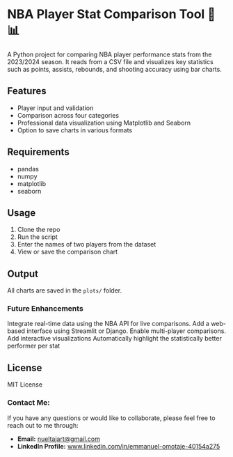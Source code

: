 # NBA Player Stat Comparison Tool 🏀📊

A Python project for comparing NBA player performance stats from the 2023/2024 season. 
It reads from a CSV file and visualizes key statistics such as points, assists, 
rebounds, and shooting accuracy using bar charts.

## Features
- Player input and validation
- Comparison across four categories
- Professional data visualization using Matplotlib and Seaborn
- Option to save charts in various formats

## Requirements
- pandas
- numpy
- matplotlib
- seaborn

## Usage
1. Clone the repo
2. Run the script
3. Enter the names of two players from the dataset
4. View or save the comparison chart

## Output
All charts are saved in the `plots/` folder.

### Future Enhancements
Integrate real-time data using the NBA API for live comparisons.
Add a web-based interface using Streamlit or Django.
Enable multi-player comparisons.
Add interactive visualizations 
Automatically highlight the statistically better performer per stat

## License
MIT License


### Contact Me:
If you have any questions or would like to collaborate, please feel free to reach out to me through:
- **Email:** nueltajart@gmail.com
- **LinkedIn Profile:** www.linkedin.com/in/emmanuel-omotaje-40154a275